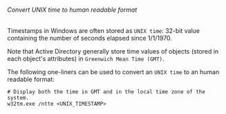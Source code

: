 ###### Convert UNIX time to human readable format

Timestamps in Windows are often stored as `UNIX time`: 32-bit value containing
the number of seconds elapsed since 1/1/1970.

Note that Active Directory generally store time values of objects (stored in
each object's attributes) in `Greenwich Mean Time (GMT)`.

The following one-liners can be used to convert an `UNIX time` to an human
readable format:

```
# Display both the time in GMT and in the local time zone of the system.
w32tm.exe /ntte <UNIX_TIMESTAMP>
```
